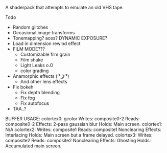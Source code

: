 A shaderpack that attempts to emulate an old VHS tape.

Todo
- Random glitches
- Occasional image transforms
- Tonemapping? aces? DYNAMIC EXPOSURE?
- Load in dimension rewind effect
- FILM MODE???
    - Customizable film grain
    - Film shake
    - Light Leaks o.O
    - color grading
- Anamorphic effects ( ͡° ͜ʖ ͡°)
    - And other lens effects
- Fix bokeh
    - Fix depth blending
    - Fix fog
    - Fix autofocus
- TAA..?


BUFFER USAGE:
colortex0: gcolor
    Writes: composite0-2
    Reads: composite0-2
    Effects: 2-pass gaussian blur
    Holds: Main screen.
colortex1:
    N/A
colortex2:
    Writes: composite1
    Reads: composite1
    Nonclearing
    Effects: Interlacing
    Holds: Main screen but a frame delayed.
colortex3:
    Writes: composite2
    Reads: composite2
    Nonclearing
    Effects: Ghosting
    Holds: Accumulated main screen.